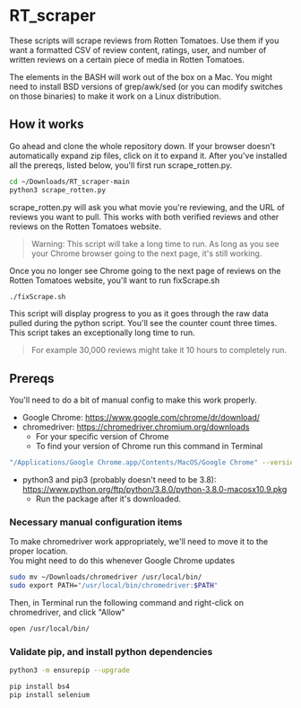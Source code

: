 # RT_scraper

These scripts will scrape reviews from Rotten Tomatoes.  Use them if you want a formatted CSV of review content, ratings, user, and number of written reviews on a certain piece of media in Rotten Tomatoes.

The elements in the BASH will work out of the box on a Mac.  You might need to install BSD versions of grep/awk/sed (or you can modify switches on those binaries) to make it work on a Linux distribution.

## How it works
Go ahead and clone the whole repository down.  If your browser doesn't automatically expand zip files, click on it to expand it.
After you've installed all the prereqs, listed below, you'll first run scrape_rotten.py.
```sh
cd ~/Downloads/RT_scraper-main
python3 scrape_rotten.py
```
scrape_rotten.py will ask you what movie you're reviewing, and the URL of reviews you want to pull.  This works with both verified reviews and other reviews on the Rotten Tomatoes website.
> Warning: This script will take a long time to run.  As long as you see your Chrome browser going to the next page, it's still working.

Once you no longer see Chrome going to the next page of reviews on the Rotten Tomatoes website, you'll want to run fixScrape.sh 
```sh
./fixScrape.sh
```
This script will display progress to you as it goes through the raw data pulled during the python script.  You'll see the counter count three times.  This script takes an exceptionally long time to run.  
> For example 30,000 reviews might take it 10 hours to completely run.  

## Prereqs
You'll need to do a bit of manual config to make this work properly.

- Google Chrome: https://www.google.com/chrome/dr/download/
- chromedriver: https://chromedriver.chromium.org/downloads
    - For your specific version of Chrome
    - To find your version of Chrome run this command in Terminal
```sh
"/Applications/Google Chrome.app/Contents/MacOS/Google Chrome" --version | awk '{ print $3 }'
``` 
- python3 and pip3 (probably doesn't need to be 3.8): https://www.python.org/ftp/python/3.8.0/python-3.8.0-macosx10.9.pkg
    - Run the package after it's downloaded.

### Necessary manual configuration items

To make chromedriver work appropriately, we'll need to move it to the proper location.  
You might need to do this whenever Google Chrome updates
```sh
sudo mv ~/Downloads/chromedriver /usr/local/bin/
sudo export PATH="/usr/local/bin/chromedriver:$PATH"
```

Then, in Terminal run the following command and right-click on chromedriver, and click "Allow"
```sh
open /usr/local/bin/
```

### Validate pip, and install python dependencies

```sh
python3 -m ensurepip --upgrade

pip install bs4
pip install selenium
```





